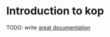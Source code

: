 # Introduction to kop

TODO: write [great documentation](http://jacobian.org/writing/what-to-write/)
